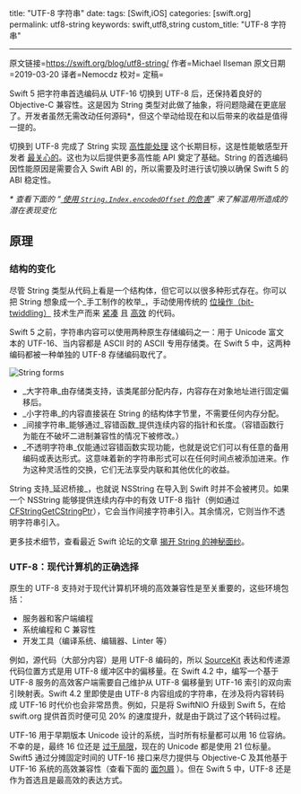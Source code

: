 title: "UTF-8 字符串"
date: 
tags: [Swift,iOS]
categories: [swift.org]
permalink: utf8-string
keywords: swift,utf8,string
custom_title: "UTF-8 字符串"

------

原文链接=https://swift.org/blog/utf8-string/
作者=Michael Ilseman
原文日期=2019-03-20
译者=Nemocdz
校对=
定稿=

<!--此处开始正文-->

Swift 5 把字符串首选编码从 UTF-16 切换到 UTF-8 后，还保持着良好的 Objective-C 兼容性。这是因为 String 类型对此做了抽象，将问题隐藏在更底层了。开发者虽然无需改动任何源码*，但这个举动给现在和以后带来的收益是值得一提的。

<!--more-->

切换到 UTF-8 完成了 String 实现 [高性能处理](https://github.com/apple/swift/blob/master/docs/StringManifesto.md#high-performance-string-processing) 这个长期目标，这是性能敏感型开发者 [最关心的](https://bugs.swift.org/browse/SR-7602)。这也为以后提供更多高性能 API 奠定了基础。String 的首选编码因性能原因是需要合入 Swift ABI 的，所以需要及时进行该切换以确保 Swift 5 的 ABI 稳定性。

_* 查看下面的 “*[ 使用 `String.Index.encodedOffset` 的危害](#use-of-stringindexencodedoffset-considered-harmful)*” 来了解滥用所造成的潜在表现变化_

## 原理

### 结构的变化

尽管 String 类型从代码上看是一个结构体，但它可以以很多种形式存在。你可以把 String 想象成一个_手工制作的枚举_，手动使用传统的 [位操作（bit-twiddling）](https://en.wikipedia.org/wiki/Bit_manipulation) 技术生产而来 [紧凑](https://github.com/apple/swift/blob/19014a85af33bc29c5265a7f427c6d80fd151a1b/stdlib/public/core/StringObject.swift#L55) 且 [高效](https://github.com/apple/swift/blob/19014a85af33bc29c5265a7f427c6d80fd151a1b/stdlib/public/core/StringObject.swift#L294) 的代码。

Swift 5 之前，字符串内容可以使用两种原生存储编码之一：用于 Unicode 富文本的 UTF-16、当内容都是 ASCII 时的 ASCII 专用存储类。在 Swift 5 中，这两种编码都被一种单独的 UTF-8 存储编码取代了。

![String forms](https://swift.org/assets/images/utf8-string-blog/string-forms.png)

* _大字符串_由存储类支持，该类尾部分配内存，内容存在对象地址进行固定偏移后。
* _小字符串_的内容直接装在 String 的结构体字节里，不需要任何内存分配。
* _间接字符串_能够通过_容错函数_提供连续内容的指针和长度。（容错函数行为能在不破坏二进制兼容性的情况下被修改。）
* _不透明字符串_仅能通过容错函数实现功能，也就是说它们可以有任意的备用编码或表达形式。这意味着新的字符串形式可以在任何时间点被添加进来。作为这种灵活性的交换，它们无法享受内联和其他优化的收益。

String 支持_延迟桥接_，也就说 NSString 在导入到 Swift 时并不会被拷贝。如果一个 NSString 能够提供连续内存中的有效 UTF-8 指针（例如通过 [CFStringGetCStringPtr](https://developer.apple.com/documentation/corefoundation/1542133-cfstringgetcstringptr)），它会当作间接字符串引入。其余情况，它则当作不透明字符串引入。

更多技术细节，查看最近 Swift 论坛的文章 [揭开 String 的神秘面纱](https://forums.swift.org/t/piercing-the-string-veil/21700)。

### UTF-8：现代计算机的正确选择

原生的 UTF-8 支持对于现代计算机环境的高效兼容性是至关重要的，这些环境包括：

* 服务器和客户端编程
* 系统编程和 C 兼容性
* 开发工具（编译系统、编辑器、Linter 等）

例如，源代码（大部分内容）是用 UTF-8 编码的，所以 [SourceKit](https://github.com/apple/swift/tree/master/tools/SourceKit) 表达和传递源代码位置方式是用 UTF-8 缓冲区中的偏移量。在 Swift 4.2 中，编写一个基于 UTF-8 服务的高效客户端需要自己维护从 UTF-8 偏移量到 UTF-16 索引的双向索引映射表。Swift 4.2 里即使是由 UTF-8 内容组成的字符串，在涉及将内容转码成 UTF-16 时代价也会非常昂贵。例如，只是将 SwiftNIO 升级到 Swift 5，在给 swift.org 提供首页时便可见 20% 的速度提升，就是由于跳过了这个转码过程。

UTF-16 用于早期版本 Unicode 设计的系统，当时所有标量都可以用 16 位容纳。不幸的是，最终 16 位还是 [过于局限](https://en.wikipedia.org/wiki/Unicode#History)，现在的 Unicode 都是使用 21 位标量。Swift5 通过分摊固定时间的 UTF-16 接口来尽力提供与 Objective-C 及其他基于 UTF-16 系统的高效兼容性（查看下面的 [面包屑](#breadcrumbs) ）。但在 Swift 5 中，UTF-8 还是作为首选且是最高效的表达方式。

